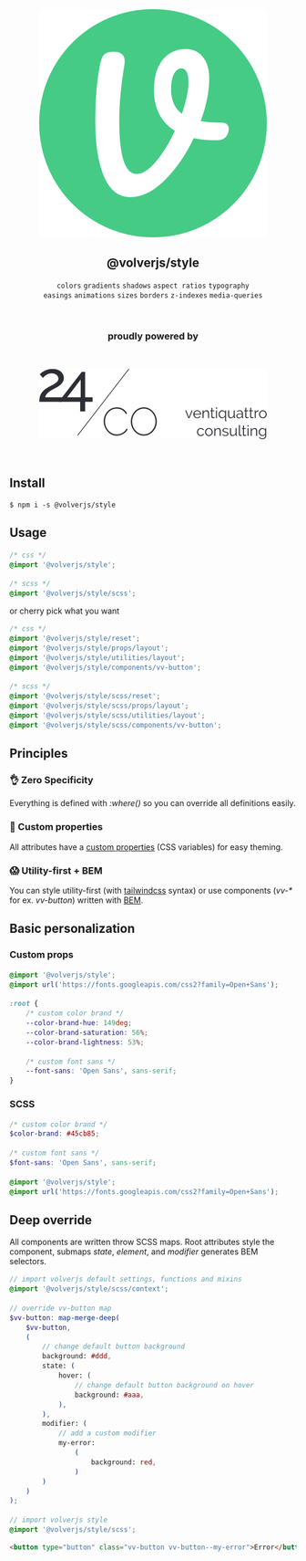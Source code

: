 <div align="center">
  
[![volverjs](src/assets/volverjs.svg)](https://github.com/volverjs)

## @volverjs/style

`colors` `gradients` `shadows` `aspect ratios` `typography`  
`easings` `animations` `sizes` `borders` `z-indexes` `media-queries`

<br>

### proudly powered by

<br>

[![24/Consulting](src/assets/24consulting.svg)](https://24consulting.it)

<br>

</div>

## Install

```
$ npm i -s @volverjs/style
```

## Usage

```scss
/* css */
@import '@volverjs/style';

/* scss */
@import '@volverjs/style/scss';
```

or cherry pick what you want

```scss
/* css */
@import '@volverjs/style/reset';
@import '@volverjs/style/props/layout';
@import '@volverjs/style/utilities/layout';
@import '@volverjs/style/components/vv-button';

/* scss */
@import '@volverjs/style/scss/reset';
@import '@volverjs/style/scss/props/layout';
@import '@volverjs/style/scss/utilities/layout';
@import '@volverjs/style/scss/components/vv-button';
```

## Principles

### 👌 Zero Specificity

Everything is defined with _:where()_ so you can override all definitions easily.

### 🎨 Custom properties

All attributes have a [custom properties](https://developer.mozilla.org/en-US/docs/Web/CSS/--*) (CSS variables) for easy theming.

### 😱 Utility-first + BEM

You can style utility-first (with [tailwindcss](https://tailwindcss.com) syntax) or use components (_vv-\*_ for ex. _vv-button_) written with [BEM](http://getbem.com/introduction/).

## Basic personalization

### Custom props

```css
@import '@volverjs/style';
@import url('https://fonts.googleapis.com/css2?family=Open+Sans');

:root {
	/* custom color brand */
	--color-brand-hue: 149deg;
	--color-brand-saturation: 56%;
	--color-brand-lightness: 53%;

	/* custom font sans */
	--font-sans: 'Open Sans', sans-serif;
}
```

### SCSS

```scss
/* custom color brand */
$color-brand: #45cb85;

/* custom font sans */
$font-sans: 'Open Sans', sans-serif;

@import '@volverjs/style';
@import url('https://fonts.googleapis.com/css2?family=Open+Sans');
```

## Deep override

All components are written throw SCSS maps.
Root attributes style the component, submaps _state_, _element_, and _modifier_ generates BEM selectors.

```scss
// import volverjs default settings, functions and mixins
@import '@volverjs/style/scss/context';

// override vv-button map
$vv-button: map-merge-deep(
	$vv-button,
	(
		// change default button background
		background: #ddd,
		state: (
			hover: (
				// change default button background on hover
				background: #aaa,
			),
		),
		modifier: (
			// add a custom modifier
			my-error:
				(
					background: red,
				)
		)
	)
);

// import volverjs style
@import '@volverjs/style/scss';
```

```html
<button type="button" class="vv-button vv-button--my-error">Error</button>
```
